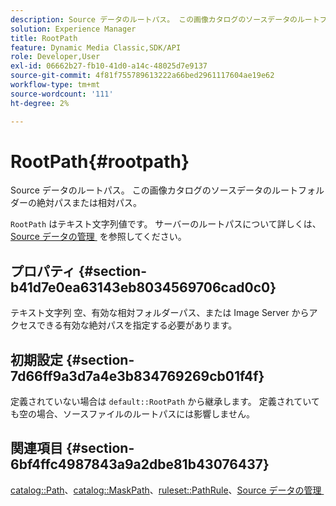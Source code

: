 ```yaml
---
description: Source データのルートパス。 この画像カタログのソースデータのルートフォルダーの絶対パスまたは相対パス。
solution: Experience Manager
title: RootPath
feature: Dynamic Media Classic,SDK/API
role: Developer,User
exl-id: 06662b27-fb10-41d0-a14c-48025d7e9137
source-git-commit: 4f81f755789613222a66bed2961117604ae19e62
workflow-type: tm+mt
source-wordcount: '111'
ht-degree: 2%

---
```


# RootPath{#rootpath}

Source データのルートパス。 この画像カタログのソースデータのルートフォルダーの絶対パスまたは相対パス。

`RootPath` はテキスト文字列値です。 サーバーのルートパスについて詳しくは、[Source データの管理 &#x200B;](../../../../../is-api/image-serving-api-ref/c-configuration-and-administration/c-managing-content/r-source-data.md#reference-4eebd51b2db2401c90be771d3382329e) を参照してください。

## プロパティ {#section-b41d7e0ea63143eb8034569706cad0c0}

テキスト文字列 空、有効な相対フォルダーパス、または Image Server からアクセスできる有効な絶対パスを指定する必要があります。

## 初期設定 {#section-7d66ff9a3d7a4e3b834769269cb01f4f}

定義されていない場合は `default::RootPath` から継承します。 定義されていても空の場合、ソースファイルのルートパスには影響しません。

## 関連項目 {#section-6bf4ffc4987843a9a2dbe81b43076437}

[catalog::Path](/help/aem-is-ir-api/is-api/image-catalog/image-serving-api-ref/c-image-catalog-reference/c-image-svg-data-reference/c-image-data-reference/r-path-cat.md)、[catalog::MaskPath](/help/aem-is-ir-api/is-api/image-catalog/image-serving-api-ref/c-image-catalog-reference/c-image-svg-data-reference/c-image-data-reference/r-maskpath-cat.md)、[ruleset::PathRule](../../../../../is-api/image-catalog/image-serving-api-ref/c-image-catalog-reference/c-rule-set-reference/c-rule-set-reference.md#concept-3e5058cf3507470b82cac638df23ea8e)、[Source データの管理 &#x200B;](../../../../../is-api/image-serving-api-ref/c-configuration-and-administration/c-managing-content/r-source-data.md#reference-4eebd51b2db2401c90be771d3382329e)
